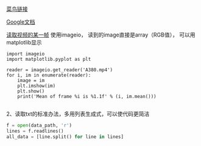 [菜鸟链接](http://www.runoob.com/w3cnote/google-python-styleguide.html)

[Google文档](http://zh-google-styleguide.readthedocs.io/en/latest/google-python-styleguide/python_style_rules/)

[读取视频的某一帧](https://blog.csdn.net/aa846555831/article/details/52382173)
使用imageio， 读到的image直接是array（RGB值）， 可以用matplotlib显示

```
import imageio
import matplotlib.pyplot as plt

reader = imageio.get_reader('A380.mp4')
for i, im in enumerate(reader):
    image = im
    plt.imshow(im)
    plt.show()
    print('Mean of frame %i is %1.1f' % (i, im.mean()))
    
```

2、读取txt的标准办法，多用列表生成式，可以使代码更简洁
```python
f = open(data_path, 'r')
lines = f.readlines()
all_data = [line.split() for line in lines]
```
